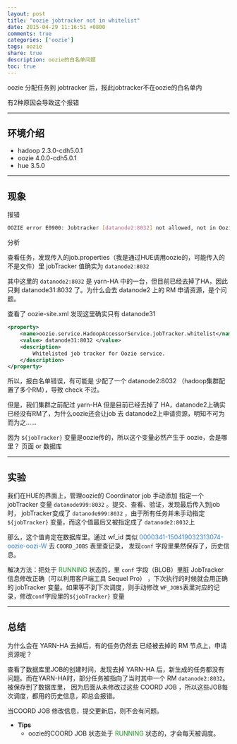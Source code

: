 ```yaml
---
layout: post
title: "oozie jobtracker not in whitelist"
date: 2015-04-29 11:16:51 +0800
comments: true
categories: ['oozie']
tags: oozie
share: true
description: oozie的白名单问题
toc: true
---
```


oozie 分配任务到 jobtracker 后，报此jobtracker不在oozie的白名单内

<!--more-->

有2种原因会导致这个报错


---

## 环境介绍

* hadoop 2.3.0-cdh5.0.1
* oozie 4.0.0-cdh5.0.1
* hue 3.5.0

---

## 现象

报错

``` bash
OOZIE error E0900: Jobtracker [datanode2:8032] not allowed, not in Oozies whitelist]
```

分析

查看任务，发现传入的job.properties（我是通过HUE调用oozie的，可能传入的不是文件）里 jobTracker 值确实为 `datanode2:8032`

其中这里的 `datanode2:8032` 是 yarn-HA 中的一台，但目前已经去掉了HA，因此只剩 datanode31:8032 了。为什么会去 datanode2 上的 RM 申请资源，是个问题。


查看了 oozie-site.xml 发现这里确实只有 datanode31

``` xml
<property>
    <name>oozie.service.HadoopAccessorService.jobTracker.whitelist</name>
    <value> datanode31:8032 </value>
    <description>
        Whitelisted job tracker for Oozie service.
    </description>
</property>

```

所以，报白名单错误，有可能是 少配了一个 datanode2:8032 （hadoop集群配置了多个RM），导致 check 不过。

但是，我们集群之前配过 yarn-HA 但是目前已经去掉了 HA，datanode2上确实已经没有RM了，为什么oozie还会让job 去 datanode2上申请资源，明知不可为而为之……

因为 `${jobTracker}` 变量是oozie传的，所以这个变量必然产生于 oozie，会是哪里？ 页面 or 数据库

---

## 实验

我们在HUE的界面上，管理oozie的 Coordinator job 手动添加 指定一个 jobTracker 变量 `datanode999:8032` 。提交、查看、验证，发现最后传入到job时，
jobTracker变成了 `datanode999:8032` ，由于所有任务并未手动指定 `${jobTracker}` 变量，而这个值最后又被指定成了 `datanode2:8032`上

那么，这个值肯定在数据库里。通过 wf_id 类似 <font color="#367eca">0000341-150419032313074-oozie-oozi-W</font> 去 `COORD_JOBS` 表里查记录，
发现`conf` 字段里果然保存了，历史信息。

解决方法：把处于 <font color="#1f8c27"> RUNNING </font>状态的，里 `conf` 字段（BLOB）里脏 JobTracker 信息修改正确（可以利用客户端工具 Sequel Pro）
，下次执行的时候就会用正确的 jobTracker 变量。如果等不到下次调度，则手动修改 `WF_JOBS`表里对应的记录，修改`conf`字段里的`${jobTracker}` 变量


---

## 总结

为什么会在 YARN-HA 去掉后，有的任务仍然去 已经被去掉的 RM 节点上，申请资源呢？

查看了数据库里JOB的创建时间，发现去掉 YARN-HA 后，新生成的任务都没有问题。而在YARN-HA时，部分任务被指向了当时其中一个 RM `datanode2:8032`。被保存到了数据库里，
因为后面从未修改过这些 COORD JOB ，所以这些JOB每次调度，都用的历史信息，即总会报错。

当COORD JOB 修改信息，提交更新后，则不会有问题。

* <b>Tips</b>
  * oozie的COORD JOB 状态处于 <font color="#1f8c27"> RUNNING </font> 状态的，才会每天被调度。
